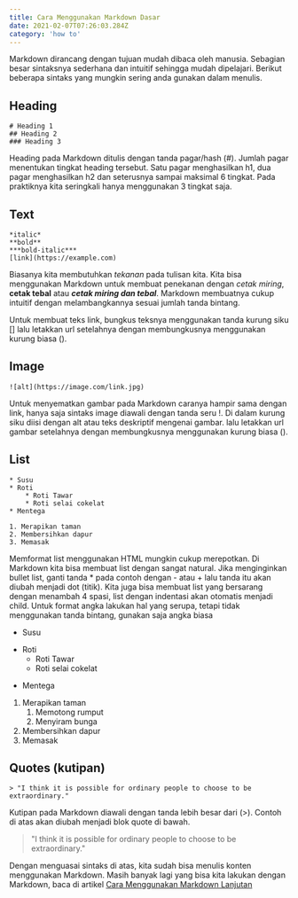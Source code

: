 ```yaml
---
title: Cara Menggunakan Markdown Dasar
date: 2021-02-07T07:26:03.284Z
category: 'how to'
---
```


Markdown dirancang dengan tujuan mudah dibaca oleh manusia. Sebagian besar sintaksnya sederhana dan intuitif sehingga mudah dipelajari. Berikut beberapa sintaks yang mungkin sering anda gunakan dalam menulis.

## Heading

    # Heading 1
    ## Heading 2
    ### Heading 3

Heading pada Markdown ditulis dengan tanda pagar/hash (#). Jumlah pagar menentukan tingkat heading tersebut. Satu pagar menghasilkan h1, dua pagar menghasilkan h2 dan seterusnya sampai maksimal 6 tingkat. Pada praktiknya kita seringkali hanya menggunakan 3 tingkat saja.

## Text

    *italic*
    **bold**
    ***bold-italic***
    [link](https://example.com)

Biasanya kita membutuhkan _tekanan_ pada tulisan kita. Kita bisa menggunakan Markdown untuk membuat penekanan dengan _cetak miring_, **cetak tebal** atau **_cetak miring dan tebal_**. Markdown membuatnya cukup intuitif dengan melambangkannya sesuai jumlah tanda bintang.

Untuk membuat teks link, bungkus teksnya menggunakan tanda kurung siku [] lalu letakkan url setelahnya dengan membungkusnya menggunakan kurung biasa ().

## Image

    ![alt](https://image.com/link.jpg)

Untuk menyematkan gambar pada Markdown caranya hampir sama dengan link, hanya saja sintaks image diawali dengan tanda seru !. Di dalam kurung siku diisi dengan alt atau teks deskriptif mengenai gambar. lalu letakkan url gambar setelahnya dengan membungkusnya menggunakan kurung biasa ().

## List

    * Susu
    * Roti
        * Roti Tawar
        * Roti selai cokelat
    * Mentega

    1. Merapikan taman
    2. Membersihkan dapur
    3. Memasak

Memformat list menggunakan HTML mungkin cukup merepotkan. Di Markdown kita bisa membuat list dengan sangat natural. Jika menginginkan bullet list, ganti tanda \* pada contoh dengan - atau + lalu tanda itu akan diubah menjadi dot (titik). Kita juga bisa membuat list yang bersarang dengan menambah 4 spasi, list dengan indentasi akan otomatis menjadi child. Untuk format angka lakukan hal yang serupa, tetapi tidak menggunakan tanda bintang, gunakan saja angka biasa

- Susu

* Roti
  - Roti Tawar
  * Roti selai cokelat

- Mentega

1. Merapikan taman
   1. Memotong rumput
   2. Menyiram bunga
2. Membersihkan dapur
3. Memasak

## Quotes (kutipan)

    > "I think it is possible for ordinary people to choose to be extraordinary."

Kutipan pada Markdown diawali dengan tanda lebih besar dari (>). Contoh di atas akan diubah menjadi blok quote di bawah.

> "I think it is possible for ordinary people to choose to be extraordinary."

Dengan menguasai sintaks di atas, kita sudah bisa menulis konten menggunakan Markdown. Masih banyak lagi yang bisa kita lakukan dengan Markdown, baca di artikel [Cara Menggunakan Markdown Lanjutan](https://mmdmthr.github.io/cara-menggunakan-markdown-lanjutan)
